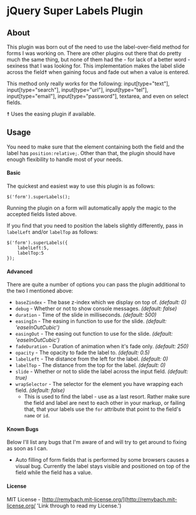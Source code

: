 # jQuery Super Labels Plugin

## About

This plugin was born out of the need to use the label-over-field method for forms I was working on. There are other plugins out there that do pretty much the same thing, but none of them had the - for lack of a better word - sexiness that I was looking for. This implementation makes the label slide across the field☨ when gaining focus and fade out when a value is entered.

This method only really works for the following: input[type="text"], input[type="search"], input[type="url"], input[type="tel"], input[type="email"], input[type="password"], textarea, and even on select fields.

☨ Uses the easing plugin if available.

## Usage

You need to make sure that the element containing both the field and the label has `position:relative;`. Other than that, the plugin should have enough flexibility to handle most of your needs.

#### Basic

The quickest and easiest way to use this plugin is as follows:

	$('form').superLabels();

Running the plugin on a form will automatically apply the magic to the accepted fields listed above.

If you find that you need to position the labels slightly differently, pass in `labelLeft` and/or `labelTop` as follows:

	$('form').superLabels({
		labelLeft:5,
		labelTop:5
	});

#### Advanced

There are quite a number of options you can pass the plugin additional to the two I mentioned above:

* `baseZindex` - The base z-index which we display on top of. _(default: 0)_
* `debug` - Whether or not to show console messages. _(default: false)_
* `duration` - Time of the slide in milliseconds. _(default: 500)_
* `easingIn` -  The easing in function to use for the slide. _(default: 'easeInOutCubic')_
* `easingOut` -  The easing out function to use for the slide. _(default: 'easeInOutCubic')_
* `fadeDuration` - Duration of animation when it's fade only. _(default: 250)_
* `opacity` - The opacity to fade the label to. _(default: 0.5)_
* `labelLeft` - The distance from the left for the label. _(default: 0)_
* `labelTop` - The distance from the top for the label. _(default: 0)_
* `slide` - Whether or not to slide the label across the input field. _(default: true)_
* `wrapSelector` - The selector for the element you have wrapping each field. _(default: false)_
	* This is used to find the label - use as a last resort. Rather make sure the field and label are next to each other in your markup, or failing that, that your labels use the `for` attribute that point to the field's `name` or `id`.

#### Known Bugs

Below I'll list any bugs that I'm aware of and will try to get around to fixing as soon as I can.

* Auto filling of form fields that is performed by some browsers causes a visual bug. Currently the label stays visible and positioned on top of the field while the field has a value.

#### License

MIT License - [http://remybach.mit-license.org/](http://remybach.mit-license.org/ 'Link through to read my License.')
